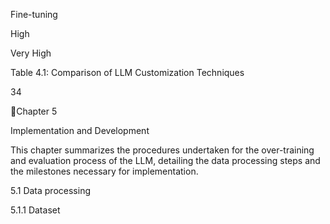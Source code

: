 Fine-tuning

High

Very High

Table 4.1: Comparison of LLM Customization Techniques

34

Chapter 5

Implementation and Development

This chapter summarizes the procedures undertaken for the over-training and evaluation
process of the LLM, detailing the data processing steps and the milestones necessary for
implementation.

5.1 Data processing

5.1.1 Dataset